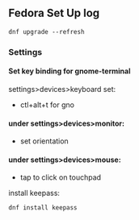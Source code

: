 ## Fedora Set Up log
```console
dnf upgrade --refresh
```
### Settings
#### Set key binding for gnome-terminal
settings>devices>keyboard set:
* ctl+alt+t for gno

#### under settings>devices>monitor:
* set orientation

#### under settings>devices>mouse:
* tap to click on touchpad

install keepass:
```console
dnf install keepass
```


<!--stackedit_data:
eyJoaXN0b3J5IjpbLTIxMDkwNzM4MzddfQ==
-->